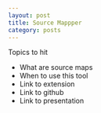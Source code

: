 ```yaml
---
layout: post
title: Source Mappper
category: posts
---
```


Topics to hit

- What are source maps
- When to use this tool
- Link to extension
- Link to github
- Link to presentation